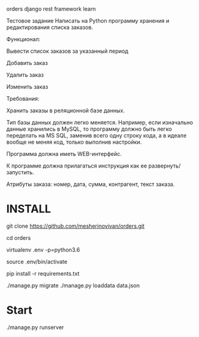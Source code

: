 orders
django rest framework learn

Тестовое задание
Написать на Python программу хранения и редактирования списка заказов.

Функционал:

Вывести список заказов за указанный период

Добавить заказ

Удалить заказ

Изменить заказ

Требования:

Хранить заказы в реляционной базе данных.

Тип базы данных должен легко меняется. Например, если изначально данные хранились в MySQL, то программу должно быть легко переделать на MS SQL, заменив всего одну строку кода, а в идеале вообще не меняя код, только выполнив настройки.

Программа должна иметь WEB-интерфейс.

К программе должна прилагаться инструкция как ее развернуть/запустить.

Атрибуты заказа: номер, дата, сумма, контрагент, текст заказа.

# INSTALL

git clone https://github.com/mesherinovivan/orders.git 

cd orders 

virtualenv .env -p=python3.6 

source .env/bin/activate 

pip install -r requirements.txt

./manage.py migrate
./manage.py loaddata data.json

# Start
./manage.py runserver



